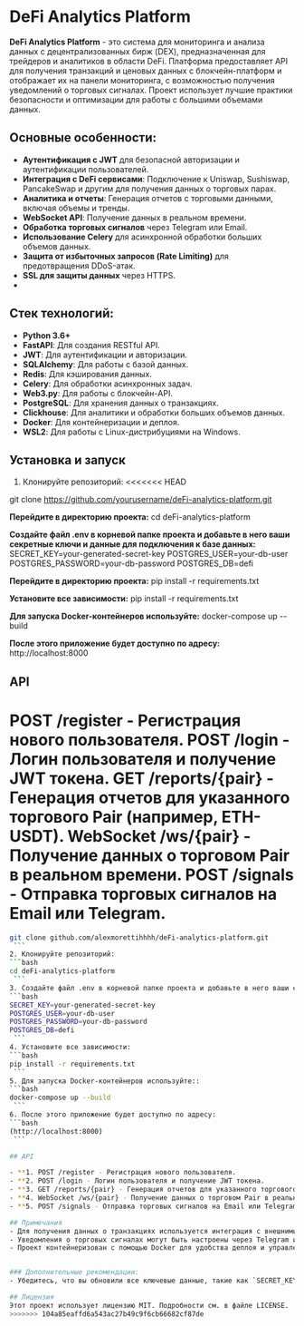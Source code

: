 # DeFi Analytics Platform

**DeFi Analytics Platform** - это система для мониторинга и анализа данных с децентрализованных бирж (DEX), предназначенная для трейдеров и аналитиков в области DeFi. Платформа предоставляет API для получения транзакций и ценовых данных с блокчейн-платформ и отображает их на панели мониторинга, с возможностью получения уведомлений о торговых сигналах. Проект использует лучшие практики безопасности и оптимизации для работы с большими объемами данных.

## Основные особенности:
- **Аутентификация с JWT** для безопасной авторизации и аутентификации пользователей.
- **Интеграция с DeFi сервисами**: Подключение к Uniswap, Sushiswap, PancakeSwap и другим для получения данных о торговых парах.
- **Аналитика и отчеты**: Генерация отчетов с торговыми данными, включая объемы и тренды.
- **WebSocket API**: Получение данных в реальном времени.
- **Обработка торговых сигналов** через Telegram или Email.
- **Использование Celery** для асинхронной обработки больших объемов данных.
- **Защита от избыточных запросов (Rate Limiting)** для предотвращения DDoS-атак.
- **SSL для защиты данных** через HTTPS.
- 
## Стек технологий:
- **Python 3.6+**
- **FastAPI**: Для создания RESTful API.
- **JWT**: Для аутентификации и авторизации.
- **SQLAlchemy**: Для работы с базой данных.
- **Redis**: Для кэширования данных.
- **Celery**: Для обработки асинхронных задач.
- **Web3.py**: Для работы с блокчейн-API.
- **PostgreSQL**: Для хранения данных о транзакциях.
- **Clickhouse**: Для аналитики и обработки больших объемов данных.
- **Docker**: Для контейнеризации и деплоя.
- **WSL2**: Для работы с Linux-дистрибуциями на Windows.

## Установка и запуск

1. Клонируйте репозиторий:
<<<<<<< HEAD
   
git clone https://github.com/yourusername/deFi-analytics-platform.git

**Перейдите в директорию проекта:**
cd deFi-analytics-platform


**Создайте файл .env в корневой папке проекта и добавьте в него ваши секретные ключи и данные для подключения к базе данных:**
SECRET_KEY=your-generated-secret-key
POSTGRES_USER=your-db-user
POSTGRES_PASSWORD=your-db-password
POSTGRES_DB=defi

**Перейдите в директорию проекта:**
pip install -r requirements.txt



**Установите все зависимости:**
pip install -r requirements.txt

**Для запуска Docker-контейнеров используйте:**
docker-compose up --build



**После этого приложение будет доступно по адресу:**
http://localhost:8000


##  API
POST /register - Регистрация нового пользователя.
POST /login - Логин пользователя и получение JWT токена.
GET /reports/{pair} - Генерация отчетов для указанного торгового Pair (например, ETH-USDT).
WebSocket /ws/{pair} - Получение данных о торговом Pair в реальном времени.
POST /signals - Отправка торговых сигналов на Email или Telegram.
=======
   ```bash
   git clone github.com/alexmorettihhhh/deFi-analytics-platform.git
    ```
2. Клонируйте репозиторий:
   ```bash
   cd deFi-analytics-platform
    ```
3. Создайте файл .env в корневой папке проекта и добавьте в него ваши секретные ключи и данные для подключения к базе данных:
   ```bash
   SECRET_KEY=your-generated-secret-key
   POSTGRES_USER=your-db-user
   POSTGRES_PASSWORD=your-db-password
   POSTGRES_DB=defi
    ```
4. Установите все зависимости:
   ```bash
   pip install -r requirements.txt
    ```
5. Для запуска Docker-контейнеров используйте::
   ```bash
   docker-compose up --build
    ```
6. После этого приложение будет доступно по адресу:
   ```bash
   (http://localhost:8000)
    ```

## API
 
- **1. POST /register - Регистрация нового пользователя.
- **2. POST /login - Логин пользователя и получение JWT токена.
- **3. GET /reports/{pair} - Генерация отчетов для указанного торгового Pair (например, ETH-USDT).
- **4. WebSocket /ws/{pair} - Получение данных о торговом Pair в реальном времени.
- **5. POST /signals - Отправка торговых сигналов на Email или Telegram.

## Примечания
- Для получения данных о транзакциях используется интеграция с внешними блокчейн-сервисами (например, Uniswap).
- Уведомления о торговых сигналах могут быть настроены через Telegram или Email API.
- Проект контейнеризован с помощью Docker для удобства деплоя и управления зависимостями.


### Дополнительные рекомендации:
- Убедитесь, что вы обновили все ключевые данные, такие как `SECRET_KEY`, учетные данные для базы данных и прочее, в `.env` файле перед запуском.

## Лицензия
Этот проект использует лицензию MIT. Подробности см. в файле LICENSE.
>>>>>>> 104a85eaffd6a543ac27b49c9f6cb66682cf87de
